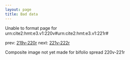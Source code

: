 ```yaml
---
layout: page
title: Bad data
---
```


Unable to format page for urn:cite2:hmt:e3.v1:220v#urn:cite2:hmt:e3.v1:221r#

prev: [219v-220r](../219v-220r/) next: [221v-222r](../221v-222r/)

Composite image not yet made for bifolio spread 220v-221r

